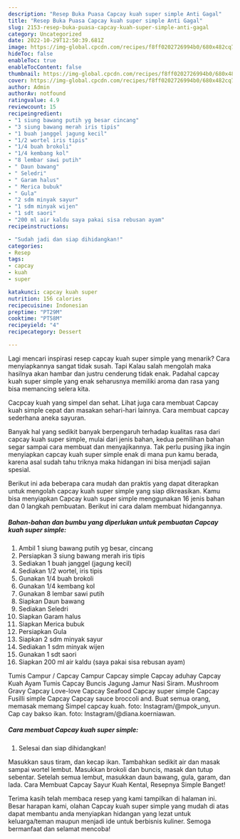 ```yaml
---
description: "Resep Buka Puasa Capcay kuah super simple Anti Gagal"
title: "Resep Buka Puasa Capcay kuah super simple Anti Gagal"
slug: 2153-resep-buka-puasa-capcay-kuah-super-simple-anti-gagal
category: Uncategorized
date: 2022-10-29T12:50:39.681Z
image: https://img-global.cpcdn.com/recipes/f8ff0202726994b0/680x482cq70/capcay-kuah-super-simple-foto-resep-utama.jpg
hideToc: false
enableToc: true
enableTocContent: false
thumbnail: https://img-global.cpcdn.com/recipes/f8ff0202726994b0/680x482cq70/capcay-kuah-super-simple-foto-resep-utama.jpg
cover: https://img-global.cpcdn.com/recipes/f8ff0202726994b0/680x482cq70/capcay-kuah-super-simple-foto-resep-utama.jpg
author: Admin
authorAv: notfound
ratingvalue: 4.9
reviewcount: 15
recipeingredient:
- "1 siung bawang putih yg besar cincang"
- "3 siung bawang merah iris tipis"
- "1 buah janggel jagung kecil"
- "1/2 wortel iris tipis"
- "1/4 buah brokoli"
- "1/4 kembang kol"
- "8 lembar sawi putih"
- " Daun bawang"
- " Seledri"
- " Garam halus"
- " Merica bubuk"
- " Gula"
- "2 sdm minyak sayur"
- "1 sdm minyak wijen"
- "1 sdt saori"
- "200 ml air kaldu saya pakai sisa rebusan ayam"
recipeinstructions:

- "Sudah jadi dan siap dihidangkan!"
categories:
- Resep
tags:
- capcay
- kuah
- super

katakunci: capcay kuah super 
nutrition: 156 calories
recipecuisine: Indonesian
preptime: "PT29M"
cooktime: "PT58M"
recipeyield: "4"
recipecategory: Dessert

---
```



Lagi mencari inspirasi resep capcay kuah super simple yang menarik? Cara menyiapkannya sangat tidak susah. Tapi Kalau salah mengolah maka hasilnya akan hambar dan justru cenderung tidak enak. Padahal capcay kuah super simple yang enak seharusnya memiliki aroma dan rasa yang bisa memancing selera kita.


Cacpcay kuah yang simpel dan sehat. Lihat juga cara membuat Capcay kuah simple cepat dan masakan sehari-hari lainnya. Cara membuat capcay sederhana aneka sayuran.

Banyak hal yang sedikit banyak berpengaruh terhadap kualitas rasa dari capcay kuah super simple, mulai dari jenis bahan, kedua pemilihan bahan segar sampai cara membuat dan menyajikannya. Tak perlu pusing jika ingin menyiapkan capcay kuah super simple enak di mana pun kamu berada, karena asal sudah tahu triknya maka hidangan ini bisa menjadi sajian spesial.


Berikut ini ada beberapa cara mudah dan praktis yang dapat diterapkan untuk mengolah capcay kuah super simple yang siap dikreasikan. Kamu bisa menyiapkan Capcay kuah super simple menggunakan 16 jenis bahan dan 0 langkah pembuatan. Berikut ini cara dalam membuat hidangannya.

<!--inarticleads1-->

##### Bahan-bahan dan bumbu yang diperlukan untuk pembuatan Capcay kuah super simple:

1. Ambil 1 siung bawang putih yg besar, cincang
1. Persiapkan 3 siung bawang merah iris tipis
1. Sediakan 1 buah janggel (jagung kecil)
1. Sediakan 1/2 wortel, iris tipis
1. Gunakan 1/4 buah brokoli
1. Gunakan 1/4 kembang kol
1. Gunakan 8 lembar sawi putih
1. Siapkan  Daun bawang
1. Sediakan  Seledri
1. Siapkan  Garam halus
1. Siapkan  Merica bubuk
1. Persiapkan  Gula
1. Siapkan 2 sdm minyak sayur
1. Sediakan 1 sdm minyak wijen
1. Gunakan 1 sdt saori
1. Siapkan 200 ml air kaldu (saya pakai sisa rebusan ayam)


Tumis Campur / Capcay Campur Capcay simple Capcay aduhay Capcay Kuah Ayam Tumis Capcay Buncis Jagung Jamur Nasi Siram. Mushroom Gravy Capcay Love-love Capcay Seafood Capcay super simple Capcay Fusilli simple Capcay Capcay sauce broccoli and. Buat semua orang, memasak memang Simpel capcay kuah. foto: Instagram/@mpok_unyun. Cap cay bakso ikan. foto: Instagram/@diana.koerniawan. 

<!--inarticleads2-->

##### Cara membuat Capcay kuah super simple:


1. Selesai dan siap dihidangkan!

Masukkan saus tiram, dan kecap ikan. Tambahkan sedikit air dan masak sampai wortel lembut. Masukkan brokoli dan buncis, masak dan tutup sebentar. Setelah semua lembut, masukkan daun bawang, gula, garam, dan lada. Cara Membuat Capcay Sayur Kuah Kental, Resepnya Simple Banget! 

Terima kasih telah membaca resep yang kami tampilkan di halaman ini. Besar harapan kami, olahan Capcay kuah super simple yang mudah di atas dapat membantu anda menyiapkan hidangan yang lezat untuk keluarga/teman maupun menjadi ide untuk berbisnis kuliner. Semoga bermanfaat dan selamat mencoba!
